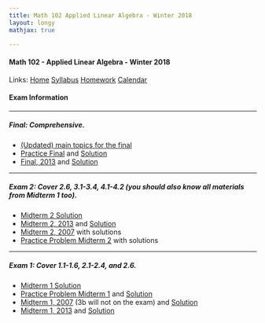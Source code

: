 ```yaml
---
title: Math 102 Applied Linear Algebra - Winter 2018  
layout: longy
mathjax: true  

---
```

#### Math 102 - Applied Linear Algebra - Winter 2018  
  Links: [Home][math102Home]    [Syllabus][math102Syl]    [Homework][math102HW]    [Calendar][math102Cal]
    
   [math102Home]:http://thanghuynh.org/teaching/math102_w18.html
   [math102Syl]:http://thanghuynh.org/teaching/math102_syllabus.html
   [math102HW]:http://thanghuynh.org/teaching/math102_hw.html  
   [math102Cal]:http://thanghuynh.org/teaching/math102_calendar.html


#### Exam Information
---  

##### Final: Comprehensive.

  * [(Updated) main topics for the final][finaltopic]
  * [Practice Final][pracfinal] and [Solution][solpracfinal]
  * [Final, 2013][final2013] and [Solution][solfinal2013]
  
  [solpracfinal]:http://thanghuynh.org/teaching/Math102_Final_Practice_Solution.pdf
  [finaltopic]:http://thanghuynh.org/teaching/Math102_Final_Topics.pdf
  [solfinal2013]:http://thanghuynh.org/teaching/Math102_Final_2013_Solution.pdf
  [final2013]:http://thanghuynh.org/teaching/Math102_Final_2013.pdf
  [pracfinal]:http://thanghuynh.org/teaching/Math102_Final_Practice.pdf

---  

##### Exam 2: Cover 2.6, 3.1-3.4, 4.1-4.2 (you should also know all materials from Midterm 1 too).  
  
  * [Midterm 2 Solution][mid22018]
  * [Midterm 2, 2013][mid22013] and [Solution][mid22013Sol]
  * [Midterm 2, 2007][mid22007Sol] with solutions
  * [Practice Problem Midterm 2][pracmid2] with solutions
 
  [mid22018]:http://thanghuynh.org/teaching/Math102_Midterm2_Solution.pdf
  [mid22007Sol]:http://thanghuynh.org/teaching/Math102_Midterm2_2007_Solution.pdf
  [mid22013Sol]:http://thanghuynh.org/teaching/Math102_Midterm2_2013_Solution.pdf
  [mid22013]:http://thanghuynh.org/teaching/Math102_Midterm2_2013.pdf
  [pracmid2]:http://thanghuynh.org/teaching/Math102_Midterm2_Practice.pdf


---  

##### Exam 1: Cover 1.1-1.6, 2.1-2.4, and 2.6.
  * [Midterm 1 Solution][mid12018]
  * [Practice Problem Midterm 1][pracmid1] and [Solution][pracmid1Sol]
  * [Midterm 1, 2007][mid12007] (3b will not on the exam) and [Solution][mid12007Sol]
  * [Midterm 1, 2013][mid12013] and [Solution][mid12013Sol]


  [mid12018]:http://thanghuynh.org/teaching/Math102_Midterm1_Solution.pdf
  [mid12013Sol]:http://thanghuynh.org/teaching/Math102_Midterm1_2013_Solution.pdf
  [mid12013]:http://thanghuynh.org/teaching/Math102_Midterm1_2013.pdf
  [mid12007Sol]:http://thanghuynh.org/teaching/Math102_Midterm1_2007_Solution.pdf
  [mid12007]:http://thanghuynh.org/teaching/Math102_Midterm1_2007.pdf
  [pracmid1Sol]:http://thanghuynh.org/teaching/Math102_Practice_Miterm1_Solution.pdf
  [pracmid1]:http://thanghuynh.org/teaching/Math102_Practice_Miterm1.pdf
